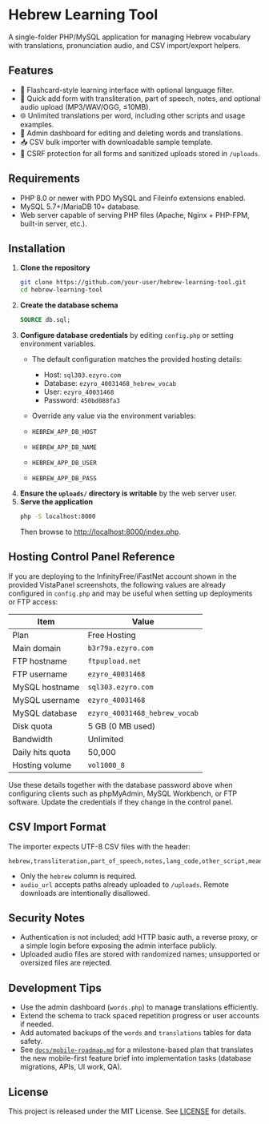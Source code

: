 # Hebrew Learning Tool

A single-folder PHP/MySQL application for managing Hebrew vocabulary with translations, pronunciation audio, and CSV import/export helpers.

## Features

- 🎴 Flashcard-style learning interface with optional language filter.
- 📝 Quick add form with transliteration, part of speech, notes, and optional audio upload (MP3/WAV/OGG, ≤10MB).
- 🌐 Unlimited translations per word, including other scripts and usage examples.
- 📂 Admin dashboard for editing and deleting words and translations.
- 📥 CSV bulk importer with downloadable sample template.
- 🔐 CSRF protection for all forms and sanitized uploads stored in `/uploads`.

## Requirements

- PHP 8.0 or newer with PDO MySQL and Fileinfo extensions enabled.
- MySQL 5.7+/MariaDB 10+ database.
- Web server capable of serving PHP files (Apache, Nginx + PHP-FPM, built-in server, etc.).

## Installation

1. **Clone the repository**
   ```bash
   git clone https://github.com/your-user/hebrew-learning-tool.git
   cd hebrew-learning-tool
   ```
2. **Create the database schema**
   ```sql
   SOURCE db.sql;
   ```
3. **Configure database credentials** by editing `config.php` or setting environment variables.
   - The default configuration matches the provided hosting details:
     - Host: `sql303.ezyro.com`
     - Database: `ezyro_40031468_hebrew_vocab`
     - User: `ezyro_40031468`
     - Password: `450bd088fa3`
   - Override any value via the environment variables:

   - `HEBREW_APP_DB_HOST`
   - `HEBREW_APP_DB_NAME`
   - `HEBREW_APP_DB_USER`
   - `HEBREW_APP_DB_PASS`
4. **Ensure the `uploads/` directory is writable** by the web server user.
5. **Serve the application**
   ```bash
   php -S localhost:8000
   ```
   Then browse to [http://localhost:8000/index.php](http://localhost:8000/index.php).

## Hosting Control Panel Reference

If you are deploying to the InfinityFree/iFastNet account shown in the provided VistaPanel screenshots, the following values are already configured in `config.php` and may be useful when setting up deployments or FTP access:

| Item | Value |
| --- | --- |
| Plan | Free Hosting |
| Main domain | `b3r79a.ezyro.com` |
| FTP hostname | `ftpupload.net` |
| FTP username | `ezyro_40031468` |
| MySQL hostname | `sql303.ezyro.com` |
| MySQL username | `ezyro_40031468` |
| MySQL database | `ezyro_40031468_hebrew_vocab` |
| Disk quota | 5 GB (0 MB used) |
| Bandwidth | Unlimited |
| Daily hits quota | 50,000 |
| Hosting volume | `vol1000_8` |

Use these details together with the database password above when configuring clients such as phpMyAdmin, MySQL Workbench, or FTP software. Update the credentials if they change in the control panel.

## CSV Import Format

The importer expects UTF-8 CSV files with the header:

```
hebrew,transliteration,part_of_speech,notes,lang_code,other_script,meaning,example,audio_url
```

- Only the `hebrew` column is required.
- `audio_url` accepts paths already uploaded to `/uploads`. Remote downloads are intentionally disallowed.

## Security Notes

- Authentication is not included; add HTTP basic auth, a reverse proxy, or a simple login before exposing the admin interface publicly.
- Uploaded audio files are stored with randomized names; unsupported or oversized files are rejected.

## Development Tips

- Use the admin dashboard (`words.php`) to manage translations efficiently.
- Extend the schema to track spaced repetition progress or user accounts if needed.
- Add automated backups of the `words` and `translations` tables for data safety.
- See [`docs/mobile-roadmap.md`](docs/mobile-roadmap.md) for a milestone-based plan that translates the new mobile-first feature
  brief into implementation tasks (database migrations, APIs, UI work, QA).

## License

This project is released under the MIT License. See [LICENSE](LICENSE) for details.
